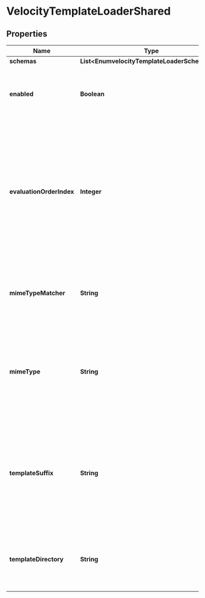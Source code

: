 

# VelocityTemplateLoaderShared


## Properties

| Name | Type | Description | Notes |
|------------ | ------------- | ------------- | -------------|
|**schemas** | **List&lt;EnumvelocityTemplateLoaderSchemaUrn&gt;** |  |  [optional] |
|**enabled** | **Boolean** | Indicates whether this Velocity Template Loader is enabled. |  [optional] |
|**evaluationOrderIndex** | **Integer** | This property determines the evaluation order for determining the correct Velocity Template Loader to load a template for generating content for a particular request. |  [optional] |
|**mimeTypeMatcher** | **String** | Specifies a media type for matching Accept request-header values. |  |
|**mimeType** | **String** | Specifies a the value that will be used in the response&#39;s Content-Type header that indicates the type of content to return. |  [optional] |
|**templateSuffix** | **String** | Specifies the suffix to append to the requested resource name when searching for the template file with which to form a response. |  [optional] |
|**templateDirectory** | **String** | Specifies the directory in which to search for the template files. |  [optional] |




